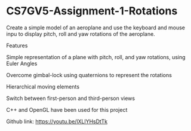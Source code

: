 # CS7GV5-Assignment-1-Rotations

Create a simple model of an aeroplane and use the keyboard and mouse inpu to display pitch, roll and yaw rotations of the aeroplane.

Features

Simple representation of a plane with pitch, roll, and yaw rotations, using Euler Angles 

Overcome gimbal-lock using quaternions to represent the rotations

Hierarchical moving elements

Switch between first-person and third-person views

C++ and OpenGL have been used for this project

Github link: https://youtu.be/lXLlYHsDtTk
